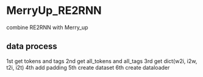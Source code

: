 # MerryUp_RE2RNN
combine RE2RNN with Merry_up
## data process
1st get tokens and tags
2nd get all_tokens and all_tags
3rd get dict(w2i, i2w, t2i, i2t)
4th add padding
5th create dataset
6th create dataloader
